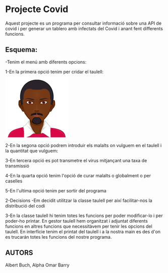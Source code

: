 # Projecte Covid

Aquest projecte es un programa per consultar informació sobre una API de covid i per generar un tablero amb infectats del Covid i anant fent differents funcions.

## Esquema:

-Tenim el menú amb diferents opcions:

1-En la primera opció tenim per cridar el taulell:
      ![Alt text](https://github.com/alphabarry99/projectecovid1/blob/master/src/UF3/images/myAvatar%20(1).png) 
      
2-En la segona opció podrem introduir els malalts on vulguem en 
            el taulell i la quantitat que vulguem:

3-En tercera opció es pot transmetre el virus mitjançant una taxa de transmissió

4-En la quarta opció tenim l'opció de curar malalts o globalment o per caselles

5-En l'ultima opció tenim per sortir del programa

2-Decisions 
-Em decidit utilitzar la classe taulell per així facilitar-nos la distribució del codi

3-En la classe taulell hi tenim totes les funcions per poder modificar-lo i per poder-ho printar.
En gestor taulell hem organitzat i adjuntat diferents funcions en altres funcions que necessitàvem per tenir les opcions del taulell.
En interfície tenim el printat del taulell i a la nostra main es des d'on es trucarán totes les funcions del nostre programa.

## AUTORS
Albert Buch, Alpha Omar Barry
